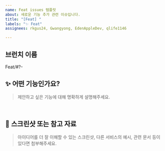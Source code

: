 ```yaml
---
name: Feat issues 템플릿
about: 새로운 기능 추가 관련 이슈입니다.
title: "[Feat] "
labels: "✨ Feat"
assignees: rkgus24, Gwangyong, EdenAppleDev, qlife1146

---
```


## 브런치 이름

Feat/#?-


## ✨ 어떤 기능인가요?
> 제안하고 싶은 기능에 대해 명확하게 설명해주세요.

<br>

## 📸 스크린샷 또는 참고 자료
> 아이디어를 더 잘 이해할 수 있는 스크린샷, 다른 서비스의 예시, 관련 문서 등이 있다면 첨부해주세요.
